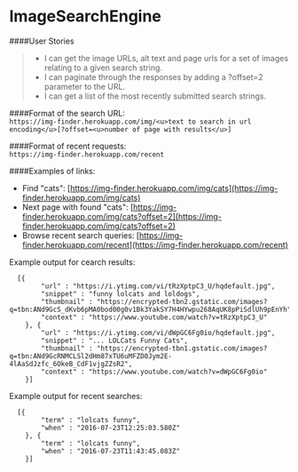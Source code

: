 # ImageSearchEngine  

####User Stories  
> * I can get the image URLs, alt text and page urls for a set of images relating to a given search string.  
> * I can paginate through the responses by adding a ?offset=2 parameter to the URL.  
> * I can get a list of the most recently submitted search strings.  

####Format of the search URL:  
    `https://img-finder.herokuapp.com/img/<u>text to search in url encoding</u>[?offset=<u>number of page with results</u>]`

####Format of recent requests:  
		`https://img-finder.herokuapp.com/recent`
		
####Examples of links:  
* Find "cats": [https://img-finder.herokuapp.com/img/cats](https://img-finder.herokuapp.com/img/cats)
* Next page with found "cats": [https://img-finder.herokuapp.com/img/cats?offset=2](https://img-finder.herokuapp.com/img/cats?offset=2)
* Browse recent search queries: [https://img-finder.herokuapp.com/recent](https://img-finder.herokuapp.com/recent)

Example output for cearch results:  
```
  [{
		"url" : "https://i.ytimg.com/vi/tRzXptpC3_U/hqdefault.jpg",
		"snippet" : "funny lolcats and loldogs",
		"thumbnail" : "https://encrypted-tbn2.gstatic.com/images?q=tbn:ANd9GcS_dKvb6pMA0bod00g0v1Bk3YakSY7H4HYwpu268AqUK8pPiSdlUh9pEnYh",
		"context" : "https://www.youtube.com/watch?v=tRzXptpC3_U"
	}, {
		"url" : "https://i.ytimg.com/vi/dWpGC6Fg0io/hqdefault.jpg",
		"snippet" : "... LOLCats Funny Cats",
		"thumbnail" : "https://encrypted-tbn1.gstatic.com/images?q=tbn:ANd9GcRNMCLSl2dHm87xTU6uMFZD0Jym2E-4lAaSdJzfc_6OkeB_CdF1vjgZZsR2",
		"context" : "https://www.youtube.com/watch?v=dWpGC6Fg0io"
	}]
```  

Example output for recent searches:  
```
  [{
		"term" : "lolcats funny",
		"when" : "2016-07-23T12:25:03.580Z"
	}, {
		"term" : "lolcats funny",
		"when" : "2016-07-23T11:43:45.083Z"
	}]
```  
